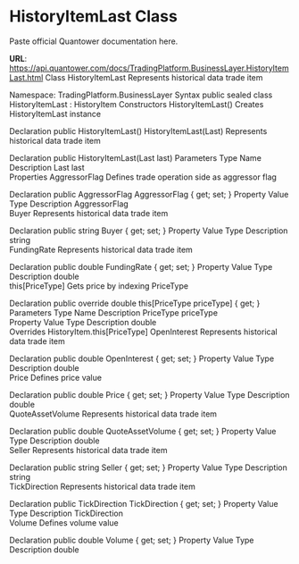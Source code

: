 # HistoryItemLast Class

Paste official Quantower documentation here.

**URL**: https://api.quantower.com/docs/TradingPlatform.BusinessLayer.HistoryItemLast.html
Class HistoryItemLast
Represents historical data trade item

Namespace: TradingPlatform.BusinessLayer
Syntax
public sealed class HistoryItemLast : HistoryItem
Constructors
HistoryItemLast()
Creates HistoryItemLast instance

Declaration
public HistoryItemLast()
HistoryItemLast(Last)
Represents historical data trade item

Declaration
public HistoryItemLast(Last last)
Parameters
Type	Name	Description
Last	last	
Properties
AggressorFlag
Defines trade operation side as aggressor flag

Declaration
public AggressorFlag AggressorFlag { get; set; }
Property Value
Type	Description
AggressorFlag	
Buyer
Represents historical data trade item

Declaration
public string Buyer { get; set; }
Property Value
Type	Description
string	
FundingRate
Represents historical data trade item

Declaration
public double FundingRate { get; set; }
Property Value
Type	Description
double	
this[PriceType]
Gets price by indexing PriceType

Declaration
public override double this[PriceType priceType] { get; }
Parameters
Type	Name	Description
PriceType	priceType	
Property Value
Type	Description
double	
Overrides
HistoryItem.this[PriceType]
OpenInterest
Represents historical data trade item

Declaration
public double OpenInterest { get; set; }
Property Value
Type	Description
double	
Price
Defines price value

Declaration
public double Price { get; set; }
Property Value
Type	Description
double	
QuoteAssetVolume
Represents historical data trade item

Declaration
public double QuoteAssetVolume { get; set; }
Property Value
Type	Description
double	
Seller
Represents historical data trade item

Declaration
public string Seller { get; set; }
Property Value
Type	Description
string	
TickDirection
Represents historical data trade item

Declaration
public TickDirection TickDirection { get; set; }
Property Value
Type	Description
TickDirection	
Volume
Defines volume value

Declaration
public double Volume { get; set; }
Property Value
Type	Description
double